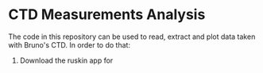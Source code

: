 # CTD Measurements Analysis

The code in this repository can be used to read, extract and plot data taken with Bruno's CTD. 
In order to do that:
1. Download the ruskin app for 
